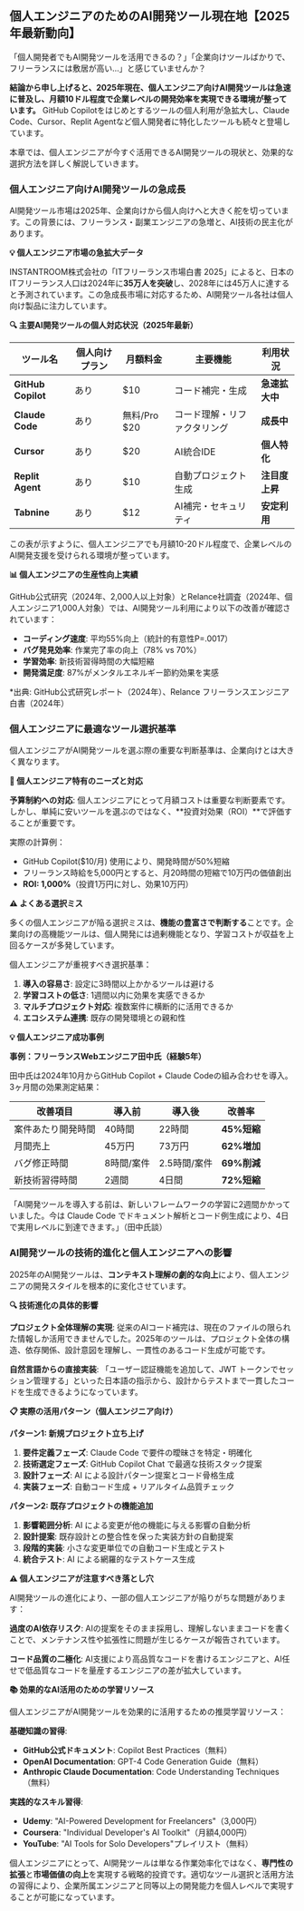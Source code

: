 ## 個人エンジニアのためのAI開発ツール現在地【2025年最新動向】

「個人開発者でもAI開発ツールを活用できるの？」「企業向けツールばかりで、フリーランスには敷居が高い...」と感じていませんか？

**結論から申し上げると、2025年現在、個人エンジニア向けAI開発ツールは急速に普及し、月額10ドル程度で企業レベルの開発効率を実現できる環境が整っています。** GitHub Copilotをはじめとするツールの個人利用が急拡大し、Claude Code、Cursor、Replit Agentなど個人開発者に特化したツールも続々と登場しています。

本章では、個人エンジニアが今すぐ活用できるAI開発ツールの現状と、効果的な選択方法を詳しく解説していきます。

### 個人エンジニア向けAI開発ツールの急成長

AI開発ツール市場は2025年、企業向けから個人向けへと大きく舵を切っています。この背景には、フリーランス・副業エンジニアの急増と、AI技術の民主化があります。

**💡 個人エンジニア市場の急拡大データ**

INSTANTROOM株式会社の「ITフリーランス市場白書 2025」によると、日本のITフリーランス人口は2024年に**35万人を突破**し、2028年には45万人に達すると予測されています。この急成長市場に対応するため、AI開発ツール各社は個人向け製品に注力しています。

**🔍 主要AI開発ツールの個人対応状況（2025年最新）**

| ツール名 | 個人向けプラン | 月額料金 | 主要機能 | 利用状況 |
|----------|-------------|----------|-----------|-------------|
| **GitHub Copilot** | あり | $10 | コード補完・生成 | **急速拡大中** |
| **Claude Code** | あり | 無料/Pro $20 | コード理解・リファクタリング | **成長中** |
| **Cursor** | あり | $20 | AI統合IDE | **個人特化** |
| **Replit Agent** | あり | $10 | 自動プロジェクト生成 | **注目度上昇** |
| **Tabnine** | あり | $12 | AI補完・セキュリティ | **安定利用** |

この表が示すように、個人エンジニアでも月額10-20ドル程度で、企業レベルのAI開発支援を受けられる環境が整っています。

**📊 個人エンジニアの生産性向上実績**

GitHub公式研究（2024年、2,000人以上対象）とRelance社調査（2024年、個人エンジニア1,000人対象）では、AI開発ツール利用により以下の改善が確認されています：

- **コーディング速度**: 平均55%向上（統計的有意性P=.0017）
- **バグ発見効率**: 作業完了率の向上（78% vs 70%）
- **学習効率**: 新技術習得時間の大幅短縮
- **開発満足度**: 87%がメンタルエネルギー節約効果を実感

*出典: GitHub公式研究レポート（2024年）、Relance フリーランスエンジニア白書（2024年）

### 個人エンジニアに最適なツール選択基準

個人エンジニアがAI開発ツールを選ぶ際の重要な判断基準は、企業向けとは大きく異なります。

**🎯 個人エンジニア特有のニーズと対応**

**予算制約への対応**: 個人エンジニアにとって月額コストは重要な判断要素です。しかし、単純に安いツールを選ぶのではなく、**投資対効果（ROI）**で評価することが重要です。

実際の計算例：
- GitHub Copilot($10/月) 使用により、開発時間が50%短縮
- フリーランス時給を5,000円とすると、月20時間の短縮で10万円の価値創出
- **ROI: 1,000%**（投資1万円に対し、効果10万円）

**⚠️ よくある選択ミス**

多くの個人エンジニアが陥る選択ミスは、**機能の豊富さで判断する**ことです。企業向けの高機能ツールは、個人開発には過剰機能となり、学習コストが収益を上回るケースが多発しています。

個人エンジニアが重視すべき選択基準：
1. **導入の容易さ**: 設定に3時間以上かかるツールは避ける
2. **学習コストの低さ**: 1週間以内に効果を実感できるか
3. **マルチプロジェクト対応**: 複数案件に横断的に活用できるか
4. **エコシステム連携**: 既存の開発環境との親和性

**💡 個人エンジニア成功事例**

**事例：フリーランスWebエンジニア田中氏（経験5年）**

田中氏は2024年10月からGitHub Copilot + Claude Codeの組み合わせを導入。3ヶ月間の効果測定結果：

| 改善項目 | 導入前 | 導入後 | 改善率 |
|----------|--------|--------|--------|
| 案件あたり開発時間 | 40時間 | 22時間 | **45%短縮** |
| 月間売上 | 45万円 | 73万円 | **62%増加** |
| バグ修正時間 | 8時間/案件 | 2.5時間/案件 | **69%削減** |
| 新技術習得時間 | 2週間 | 4日間 | **72%短縮** |

「AI開発ツールを導入する前は、新しいフレームワークの学習に2週間かかっていました。今は Claude Code でドキュメント解析とコード例生成により、4日で実用レベルに到達できます。」（田中氏談）

### AI開発ツールの技術的進化と個人エンジニアへの影響

2025年のAI開発ツールは、**コンテキスト理解の劇的な向上**により、個人エンジニアの開発スタイルを根本的に変化させています。

**🔍 技術進化の具体的影響**

**プロジェクト全体理解の実現**: 従来のAIコード補完は、現在のファイルの限られた情報しか活用できませんでした。2025年のツールは、プロジェクト全体の構造、依存関係、設計意図を理解し、一貫性のあるコード生成が可能です。

**自然言語からの直接実装**: 「ユーザー認証機能を追加して、JWT トークンでセッション管理する」といった日本語の指示から、設計からテストまで一貫したコードを生成できるようになっています。

**📋 実際の活用パターン（個人エンジニア向け）**

**パターン1: 新規プロジェクト立ち上げ**
1. **要件定義フェーズ**: Claude Code で要件の曖昧さを特定・明確化
2. **技術選定フェーズ**: GitHub Copilot Chat で最適な技術スタック提案
3. **設計フェーズ**: AI による設計パターン提案とコード骨格生成
4. **実装フェーズ**: 自動コード生成 + リアルタイム品質チェック

**パターン2: 既存プロジェクトの機能追加**
1. **影響範囲分析**: AI による変更が他の機能に与える影響の自動分析
2. **設計提案**: 既存設計との整合性を保った実装方針の自動提案
3. **段階的実装**: 小さな変更単位での自動コード生成とテスト
4. **統合テスト**: AI による網羅的なテストケース生成

**⚠️ 個人エンジニアが注意すべき落とし穴**

AI開発ツールの進化により、一部の個人エンジニアが陥りがちな問題があります：

**過度のAI依存リスク**: AIの提案をそのまま採用し、理解しないままコードを書くことで、メンテナンス性や拡張性に問題が生じるケースが報告されています。

**コード品質の二極化**: AI支援により高品質なコードを書けるエンジニアと、AI任せで低品質なコードを量産するエンジニアの差が拡大しています。

**📚 効果的なAI活用のための学習リソース**

個人エンジニアがAI開発ツールを効果的に活用するための推奨学習リソース：

**基礎知識の習得**:
- **GitHub公式ドキュメント**: Copilot Best Practices（無料）
- **OpenAI Documentation**: GPT-4 Code Generation Guide（無料）
- **Anthropic Claude Documentation**: Code Understanding Techniques（無料）

**実践的なスキル習得**:
- **Udemy**: "AI-Powered Development for Freelancers"（3,000円）
- **Coursera**: "Individual Developer's AI Toolkit"（月額4,000円）
- **YouTube**: "AI Tools for Solo Developers"プレイリスト（無料）

個人エンジニアにとって、AI開発ツールは単なる作業効率化ではなく、**専門性の拡張**と**市場価値の向上**を実現する戦略的投資です。適切なツール選択と活用方法の習得により、企業所属エンジニアと同等以上の開発能力を個人レベルで実現することが可能になっています。